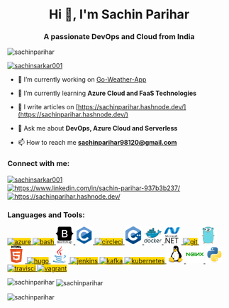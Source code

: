 <h1 align="center">Hi 👋, I'm Sachin Parihar</h1>
<h3 align="center">A passionate DevOps and Cloud from India</h3>

<p align="left"> <img src="https://komarev.com/ghpvc/?username=sachinparihar&label=Profile%20views&color=0e75b6&style=flat" alt="sachinparihar" /> </p>

<p align="left"> <a href="https://twitter.com/sachinsarkar001" target="blank"><img src="https://img.shields.io/twitter/follow/sachinsarkar001?logo=twitter&style=for-the-badge" alt="sachinsarkar001" /></a> </p>

- 🔭 I’m currently working on [Go-Weather-App](https://github.com/sachinparihar/Go-Weather-App)

- 🌱 I’m currently learning **Azure Cloud and FaaS Technologies**

- 📝 I write articles on [https://sachinparihar.hashnode.dev/](https://sachinparihar.hashnode.dev/)

- 💬 Ask me about **DevOps, Azure Cloud and Serverless**

- 📫 How to reach me **sachinparihar98120@gmail.com**

<h3 align="left">Connect with me:</h3>
<p align="left">
<a href="https://twitter.com/sachinsarkar001" target="blank"><img align="center" src="https://raw.githubusercontent.com/rahuldkjain/github-profile-readme-generator/master/src/images/icons/Social/twitter.svg" alt="sachinsarkar001" height="30" width="40" /></a>
<a href="https://www.linkedin.com/in/sachin-parihar-937b3b237/" target="blank"><img align="center" src="https://raw.githubusercontent.com/rahuldkjain/github-profile-readme-generator/master/src/images/icons/Social/linked-in-alt.svg" alt="https://www.linkedin.com/in/sachin-parihar-937b3b237/" height="30" width="40" /></a>
<a href="https://sachinparihar.hashnode.dev/" target="blank"><img align="center" src="https://raw.githubusercontent.com/rahuldkjain/github-profile-readme-generator/master/src/images/icons/Social/hashnode.svg" alt="https://sachinparihar.hashnode.dev/" height="30" width="40" /></a>
</p>

<h3 align="left">Languages and Tools:</h3>
<p align="left"> <a href="https://azure.microsoft.com/en-in/" target="_blank" rel="noreferrer"> <img src="https://www.vectorlogo.zone/logos/microsoft_azure/microsoft_azure-icon.svg" alt="azure" width="40" height="40" style="background-color: #FFD700;"/> </a> <a href="https://www.gnu.org/software/bash/" target="_blank" rel="noreferrer"> <img src="https://www.vectorlogo.zone/logos/gnu_bash/gnu_bash-icon.svg" alt="bash" width="40" height="40" style="background-color: #FFD700;"/> </a> <a href="https://getbootstrap.com" target="_blank" rel="noreferrer"> <img src="https://raw.githubusercontent.com/devicons/devicon/master/icons/bootstrap/bootstrap-plain-wordmark.svg" alt="bootstrap" width="40" height="40" style="background-color: #FFD700;"/> </a> <a href="https://www.cprogramming.com/" target="_blank" rel="noreferrer"> <img src="https://raw.githubusercontent.com/devicons/devicon/master/icons/c/c-original.svg" alt="c" width="40" height="40" style="background-color: #FFD700;"/> </a> <a href="https://circleci.com" target="_blank" rel="noreferrer"> <img src="https://www.vectorlogo.zone/logos/circleci/circleci-icon.svg" alt="circleci" width="40" height="40" style="background-color: #FFD700;"/> </a> <a href="https://www.w3schools.com/cpp/" target="_blank" rel="noreferrer"> <img src="https://raw.githubusercontent.com/devicons/devicon/master/icons/cplusplus/cplusplus-original.svg" alt="cplusplus" width="40" height="40" style="background-color: #FFD700;"/> </a> <a href="https://www.docker.com/" target="_blank" rel="noreferrer"> <img src="https://raw.githubusercontent.com/devicons/devicon/master/icons/docker/docker-original-wordmark.svg" alt="docker" width="40" height="40" style="background-color: #FFD700;"/> </a> <a href="https://dotnet.microsoft.com/" target="_blank" rel="noreferrer"> <img src="https://raw.githubusercontent.com/devicons/devicon/master/icons/dot-net/dot-net-original-wordmark.svg" alt="dotnet" width="40" height="40" style="background-color: #FFD700;"/> </a> <a href="https://git-scm.com/" target="_blank" rel="noreferrer"> <img src="https://www.vectorlogo.zone/logos/git-scm/git-scm-icon.svg" alt="git" width="40" height="40" style="background-color: #FFD700;"/> </a> <a href="https://golang.org" target="_blank" rel="noreferrer"> <img src="https://raw.githubusercontent.com/devicons/devicon/master/icons/go/go-original.svg" alt="go" width="40" height="40" style="background-color: #FFD700;"/> </a> <a href="https://www.w3.org/html/" target="_blank" rel="noreferrer"> <img src="https://raw.githubusercontent.com/devicons/devicon/master/icons/html5/html5-original-wordmark.svg" alt="html5" width="40" height="40" style="background-color: #FFD700;"/> </a> <a href="https://gohugo.io/" target="_blank" rel="noreferrer"> <img src="https://api.iconify.design/logos-hugo.svg" alt="hugo" width="40" height="40" style="background-color: #FFD700;"/> </a> <a href="https://www.java.com" target="_blank" rel="noreferrer"> <img src="https://raw.githubusercontent.com/devicons/devicon/master/icons/java/java-original.svg" alt="java" width="40" height="40" style="background-color: #FFD700;"/> </a> <a href="https://www.jenkins.io" target="_blank" rel="noreferrer"> <img src="https://www.vectorlogo.zone/logos/jenkins/jenkins-icon.svg" alt="jenkins" width="40" height="40" style="background-color: #FFD700;"/> </a> <a href="https://kafka.apache.org/" target="_blank" rel="noreferrer"> <img src="https://www.vectorlogo.zone/logos/apache_kafka/apache_kafka-icon.svg" alt="kafka" width="40" height="40" style="background-color: #FFD700;"/> </a> <a href="https://kubernetes.io" target="_blank" rel="noreferrer"> <img src="https://www.vectorlogo.zone/logos/kubernetes/kubernetes-icon.svg" alt="kubernetes" width="40" height="40" style="background-color: #FFD700;"/> </a> <a href="https://www.linux.org/" target="_blank" rel="noreferrer"> <img src="https://raw.githubusercontent.com/devicons/devicon/master/icons/linux/linux-original.svg" alt="linux" width="40" height="40" style="background-color: #FFD700;"/> </a> <a href="https://www.nginx.com" target="_blank" rel="noreferrer"> <img src="https://raw.githubusercontent.com/devicons/devicon/master/icons/nginx/nginx-original.svg" alt="nginx" width="40" height="40" style="background-color: #FFD700;"/> </a> <a href="https://www.python.org" target="_blank" rel="noreferrer"> <img src="https://raw.githubusercontent.com/devicons/devicon/master/icons/python/python-original.svg" alt="python" width="40" height="40" style="background-color: #FFD700;"/> </a> <a href="https://travis-ci.org" target="_blank" rel="noreferrer"> <img src="https://www.vectorlogo.zone/logos/travis-ci/travis-ci-icon.svg" alt="travisci" width="40" height="40" style="background-color: #FFD700;"/> </a> <a href="https://www.vagrantup.com/" target="_blank" rel="noreferrer"> <img src="https://www.vectorlogo.zone/logos/vagrantup/vagrantup-icon.svg" alt="vagrant" width="40" height="40" style="background-color: #FFD700;"/> </a> </p>



<p align="center">
  <img align="left" src="https://github-readme-stats.vercel.app/api/top-langs?username=sachinparihar&show_icons=true&locale=en&layout=compact" alt="sachinparihar" />
</p>

<p>&nbsp;<img align="center" src="https://github-readme-stats.vercel.app/api?username=sachinparihar&show_icons=true&locale=en" alt="sachinparihar" /></p>

<p><img align="center" src="https://github-readme-streak-stats.herokuapp.com/?user=sachinparihar&" alt="sachinparihar" /></p>

